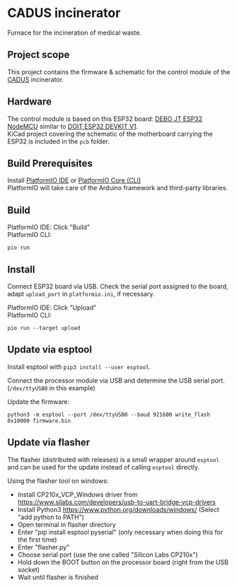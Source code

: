 # CADUS incinerator
Furnace for the incineration of medical waste.

## Project scope
This project contains the firmware & schematic for the control module of the [CADUS](https://www.cadus.org) incinerator.

## Hardware
The control module is based on this ESP32 board: [DEBO JT ESP32 NodeMCU](https://www.reichelt.de/nodemcu-esp32-wifi-und-bluetooth-modul-debo-jt-esp32-p219897.html) similar to [DOIT ESP32 DEVKIT V1](http://elektro.turanis.de/html/prj135/esp32_pinout.png).  
KiCad project covering the schematic of the motherboard carrying the ESP32 is included in the `pcb` folder.

## Build Prerequisites
Install [PlatformIO IDE](https://platformio.org/platformio-ide) or [PlatformIO Core (CLI)](https://docs.platformio.org/en/latest/installation.html#installation-methods)  
PlatformIO will take care of the Arduino framework and third-party libraries.

## Build
PlatformIO IDE: Click "Build"  
PlatformIO CLI:
```
pio run
```

## Install
Connect ESP32 board via USB. Check the serial port assigned to the board, adapt `upload_port` in `platformio.ini`, if necessary.

PlatformIO IDE: Click "Upload"  
PlatformIO CLI:
```
pio run --target upload
```

## Update via esptool
Install esptool with `pip3 install --user esptool`.

Connect the processor module via USB and determine the USB serial port. (`/dev/ttyUSB0` in this example)

Update the firmware:
```
python3 -m esptool --port /dev/ttyUSB0 --baud 921600 write_flash 0x10000 firmware.bin
```

## Update via flasher
The flasher (distributed with releases) is a small wrapper around `esptool` and can be used for the update instead of calling `esptool` directly.

Using the flasher tool on windows:

* Install CP210x_VCP_Windows driver from https://www.silabs.com/developers/usb-to-uart-bridge-vcp-drivers
* Install Python3 https://www.python.org/downloads/windows/
  (Select "add python to PATH")
* Open terminal in flasher directory
* Enter "pip install esptool pyserial" (only necessary when doing this for the first time)
* Enter "flasher.py"
* Choose serial port (use the one called "Silicon Labs CP210x")
* Hold down the BOOT button on the processor board (right from the USB socket)
* Wait until flasher is finished
